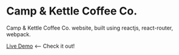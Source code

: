# Camp & Kettle Coffee Co.

Camp & Kettle Coffee Co. website, built using reactjs, react-router, webpack.

[Live Demo](https://camp-kettle.netlify.app/) <-- Check it out!
